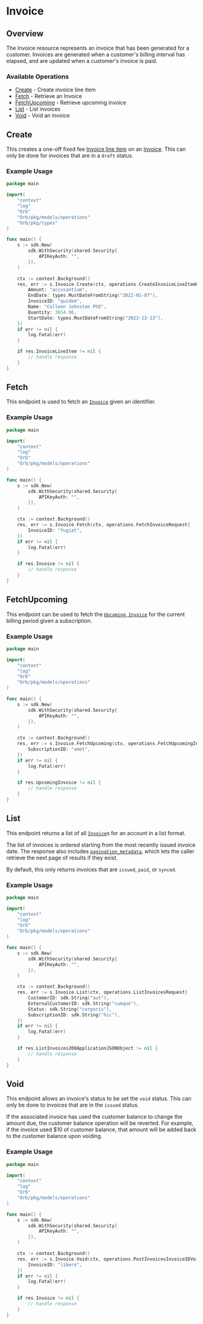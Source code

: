# Invoice

## Overview

The Invoice resource represents an invoice that has been generated for a customer. Invoices are generated when a customer's billing interval has elapsed, and are updated when a customer's invoice is paid.

### Available Operations

* [Create](#create) - Create invoice line item
* [Fetch](#fetch) - Retrieve an Invoice
* [FetchUpcoming](#fetchupcoming) - Retrieve upcoming invoice
* [List](#list) - List invoices
* [Void](#void) - Void an invoice

## Create

This creates a one-off fixed fee [Invoice line item](../reference/Orb-API.json/components/schemas/Invoice-line-item) on an [Invoice](../reference/Orb-API.json/components/schemas/Invoice). This can only be done for invoices that are in a `draft` status.

### Example Usage

```go
package main

import(
	"context"
	"log"
	"Orb"
	"Orb/pkg/models/operations"
	"Orb/pkg/types"
)

func main() {
    s := sdk.New(
        sdk.WithSecurity(shared.Security{
            APIKeyAuth: "",
        }),
    )

    ctx := context.Background()
    res, err := s.Invoice.Create(ctx, operations.CreateInvoiceLineItemRequestBody{
        Amount: "accusantium",
        EndDate: types.MustDateFromString("2022-01-07"),
        InvoiceID: "quidem",
        Name: "Colleen Johnston PhD",
        Quantity: 3654.96,
        StartDate: types.MustDateFromString("2022-12-13"),
    })
    if err != nil {
        log.Fatal(err)
    }

    if res.InvoiceLineItem != nil {
        // handle response
    }
}
```

## Fetch

This endpoint is used to fetch an [`Invoice`](../reference/Orb-API.json/components/schemas/Invoice) given an identifier.

### Example Usage

```go
package main

import(
	"context"
	"log"
	"Orb"
	"Orb/pkg/models/operations"
)

func main() {
    s := sdk.New(
        sdk.WithSecurity(shared.Security{
            APIKeyAuth: "",
        }),
    )

    ctx := context.Background()
    res, err := s.Invoice.Fetch(ctx, operations.FetchInvoiceRequest{
        InvoiceID: "fugiat",
    })
    if err != nil {
        log.Fatal(err)
    }

    if res.Invoice != nil {
        // handle response
    }
}
```

## FetchUpcoming

This endpoint can be used to fetch the [`Upcoming Invoice`](../reference/Orb-API.json/components/schemas/UpcomingInvoice) for the current billing period given a subscription.

### Example Usage

```go
package main

import(
	"context"
	"log"
	"Orb"
	"Orb/pkg/models/operations"
)

func main() {
    s := sdk.New(
        sdk.WithSecurity(shared.Security{
            APIKeyAuth: "",
        }),
    )

    ctx := context.Background()
    res, err := s.Invoice.FetchUpcoming(ctx, operations.FetchUpcomingInvoiceRequest{
        SubscriptionID: "amet",
    })
    if err != nil {
        log.Fatal(err)
    }

    if res.UpcomingInvoice != nil {
        // handle response
    }
}
```

## List

This endpoint returns a list of all [`Invoice`](../reference/Orb-API.json/components/schemas/Invoice)s for an account in a list format. 

The list of invoices is ordered starting from the most recently issued invoice date. The response also includes [`pagination_metadata`](../api/pagination), which lets the caller retrieve the next page of results if they exist.

By default, this only returns invoices that are `issued`, `paid`, or `synced`.

### Example Usage

```go
package main

import(
	"context"
	"log"
	"Orb"
	"Orb/pkg/models/operations"
)

func main() {
    s := sdk.New(
        sdk.WithSecurity(shared.Security{
            APIKeyAuth: "",
        }),
    )

    ctx := context.Background()
    res, err := s.Invoice.List(ctx, operations.ListInvoicesRequest{
        CustomerID: sdk.String("aut"),
        ExternalCustomerID: sdk.String("cumque"),
        Status: sdk.String("corporis"),
        SubscriptionID: sdk.String("hic"),
    })
    if err != nil {
        log.Fatal(err)
    }

    if res.ListInvoices200ApplicationJSONObject != nil {
        // handle response
    }
}
```

## Void

This endpoint allows an invoice's status to be set the `void` status. This can only be done to invoices that are in the `issued` status.

If the associated invoice has used the customer balance to change the amount due, the customer balance operation will be reverted. For example, if the invoice used $10 of customer balance, that amount will be added back to the customer balance upon voiding.

### Example Usage

```go
package main

import(
	"context"
	"log"
	"Orb"
	"Orb/pkg/models/operations"
)

func main() {
    s := sdk.New(
        sdk.WithSecurity(shared.Security{
            APIKeyAuth: "",
        }),
    )

    ctx := context.Background()
    res, err := s.Invoice.Void(ctx, operations.PostInvoicesInvoiceIDVoidRequest{
        InvoiceID: "libero",
    })
    if err != nil {
        log.Fatal(err)
    }

    if res.Invoice != nil {
        // handle response
    }
}
```
